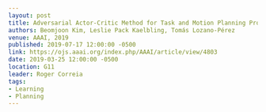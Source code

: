 ```yaml
---
layout: post
title: Adversarial Actor-Critic Method for Task and Motion Planning Problems Using Planning Experience
authors: Beomjoon Kim, Leslie Pack Kaelbling, Tomás Lozano-Pérez
venue: AAAI, 2019
published: 2019-07-17 12:00:00 -0500
link: https://ojs.aaai.org/index.php/AAAI/article/view/4803
date: 2019-03-25 12:00:00 -0500
location: G11
leader: Roger Correia
tags:
- Learning
- Planning
---
```

